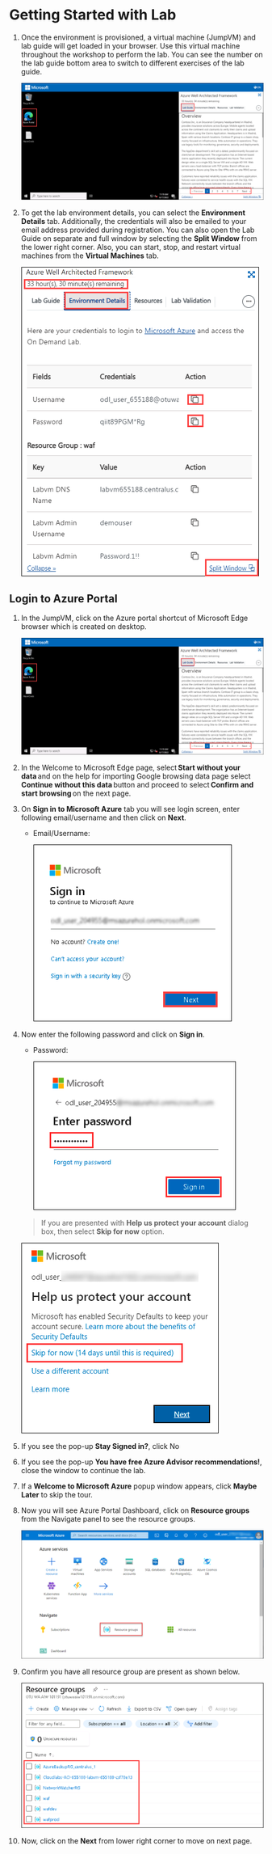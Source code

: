 # Getting Started with Lab

1. Once the environment is provisioned, a virtual machine (JumpVM) and lab guide will get loaded in your browser. Use this virtual machine throughout the workshop to perform the lab. You can see the number on the lab guide bottom area to switch to different exercises of the lab guide.

   ![](./media/getting-started4.1.png "Lab Environment")

1. To get the lab environment details, you can select the **Environment Details** tab. Additionally, the credentials will also be emailed to your email address provided during registration. You can also open the Lab Guide on separate and full window by selecting the **Split Window** from the lower right corner. Also, you can start, stop, and restart virtual machines from the **Virtual Machines** tab.

   ![](./media/getting-started2.1.png "Lab Environment")
 

## Login to Azure Portal
1. In the JumpVM, click on the Azure portal shortcut of Microsoft Edge browser which is created on desktop.

   ![](./media/getting-started4.1.png "Lab Environment")

1. In the Welcome to Microsoft Edge page, select **Start without your data** and on the help for importing Google browsing data page select **Continue without this data** button and proceed to select **Confirm and start browsing** on the next page.

1. On **Sign in to Microsoft Azure** tab you will see login screen, enter following email/username and then click on **Next**. 
   * Email/Username: **<inject key="AzureAdUserEmail"></inject>**
   
     ![](./media/image7.png "Enter Email")
     
1. Now enter the following password and click on **Sign in**.
   * Password: **<inject key="AzureAdUserPassword"></inject>**
   
     ![](./media/image8.png "Enter Password")
     
   > If you are presented with **Help us protect your account** dialog box, then select **Skip for now** option.
   
      ![](./media/MFA.png "Enter Password")
  
1. If you see the pop-up **Stay Signed in?**, click No

1. If you see the pop-up **You have free Azure Advisor recommendations!**, close the window to continue the lab.

1. If a **Welcome to Microsoft Azure** popup window appears, click **Maybe Later** to skip the tour.
   
1. Now you will see Azure Portal Dashboard, click on **Resource groups** from the Navigate panel to see the resource groups.

      ![](./media/select-rg.png "Resource groups")
   
1. Confirm you have all resource group are present as shown below.

      ![](./media/getting-started3.png "Resource groups")
   
1. Now, click on the **Next** from lower right corner to move on next page.

